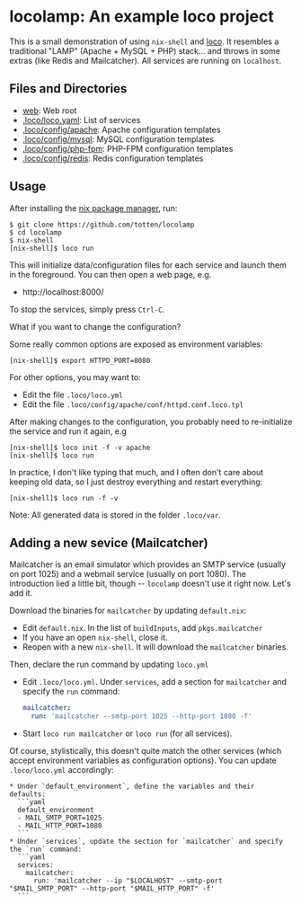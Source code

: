 # locolamp: An example loco project

This is a small demonstration of using `nix-shell` and [loco](https://github.com/totten/loco).  It resembles a
traditional "LAMP" (Apache + MySQL + PHP) stack...  and throws in some extras (like Redis and Mailcatcher).  All
services are running on `localhost`.

## Files and Directories

* [web](web): Web root
* [.loco/loco.yaml](.loco/loco.yaml): List of services
* [.loco/config/apache](.loco/config/apache): Apache configuration templates
* [.loco/config/mysql](.loco/config/mysql): MySQL configuration templates
* [.loco/config/php-fpm](.loco/config/php-fpm): PHP-FPM configuration templates
* [.loco/config/redis](.loco/config/redis): Redis configuration templates

## Usage

After installing the [nix package manager](https://nixos.org/nix/), run:

```
$ git clone https://github.com/totten/locolamp
$ cd locolamp
$ nix-shell
[nix-shell]$ loco run
```

This will initialize data/configuration files for each service and launch
them in the foreground.  You can then open a web page, e.g.

* http://localhost:8000/

To stop the services, simply press `Ctrl-C`.

What if you want to change the configuration?

Some really common options are exposed as environment variables:

```
[nix-shell]$ export HTTPD_PORT=8080
```

For other options, you may want to:

* Edit the file `.loco/loco.yml`
* Edit the file `.loco/config/apache/conf/httpd.conf.loco.tpl`

After making changes to the configuration, you probably need to
re-initialize the service and run it again, e.g

```
[nix-shell]$ loco init -f -v apache
[nix-shell]$ loco run
```

In practice, I don't like typing that much, and I often don't care about
keeping old data, so I just destroy everything and restart everything:

```
[nix-shell]$ loco run -f -v
```

Note: All generated data is stored in the folder `.loco/var`.

## Adding a new sevice (Mailcatcher)

Mailcatcher is an email simulator which provides an SMTP service (usually on port 1025) and a webmail service (usually
on port 1080). The introduction lied a little bit, though -- `locolamp` doesn't use it right now. Let's add it.

Download the binaries for `mailcatcher` by updating `default.nix`:

* Edit `default.nix`. In the list of `buildInputs`, add `pkgs.mailcatcher`
* If you have an open `nix-shell`, close it.
* Reopen with a new `nix-shell`. It will download the `mailcatcher` binaries.

Then, declare the run command by updating `loco.yml`

* Edit `.loco/loco.yml`. Under `services`, add a section for `mailcatcher` and specify the `run` command:
  ```yaml
  mailcatcher:
    run: 'mailcatcher --smtp-port 1025 --http-port 1080 -f'
  ```
* Start `loco run mailcatcher` or `loco run` (for all services).

Of course, stylistically, this doesn't quite match the other services (which
accept environment variables as configuration options).  You can update
`.loco/loco.yml` accordingly:

    * Under `default_environment`, define the variables and their defaults:
      ```yaml
      default_environment
      - MAIL_SMTP_PORT=1025
      - MAIL_HTTP_PORT=1080
      ```
    * Under `services`, update the section for `mailcatcher` and specify the `run` command:
      ```yaml
      services:
        mailcatcher:
          run: 'mailcatcher --ip "$LOCALHOST" --smtp-port "$MAIL_SMTP_PORT" --http-port "$MAIL_HTTP_PORT" -f'
      ```
